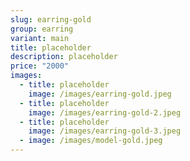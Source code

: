 ```yaml
---
slug: earring-gold
group: earring
variant: main
title: placeholder
description: placeholder
price: "2000"
images:
  - title: placeholder
    image: /images/earring-gold.jpeg
  - title: placeholder
    image: /images/earring-gold-2.jpeg
  - title: placeholder
    image: /images/earring-gold-3.jpeg
  - image: /images/model-gold.jpeg
---
```

